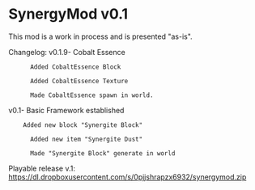 SynergyMod v0.1
==========
This mod is a work in process and is presented "as-is".

Changelog:
v0.1.9- Cobalt Essence
        
          Added CobaltEssence Block
     
          Added CobaltEssence Texture
     
          Made CobaltEssence spawn in world.



v0.1- Basic Framework established
     
     	Added new block "Synergite Block"
      
          Added new item "Synergite Dust"
      
          Made "Synergite Block" generate in world
          
          



Playable release v.1: https://dl.dropboxusercontent.com/s/0pjjshrapzx6932/synergymod.zip
